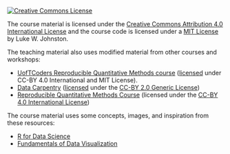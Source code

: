 
<a rel="license" href="http://creativecommons.org/licenses/by/4.0/"><img alt="Creative Commons License" style="border-width:0" src="https://i.creativecommons.org/l/by/4.0/88x31.png" /></a>

The course material is licensed under the
[Creative Commons Attribution 4.0 International License](https://creativecommons.org/licenses/by/4.0/)
and the course code is licensed under a [MIT License](https://gitlab.com/lwjohnst/dda-rcourse) by Luke W. Johnston.

The teaching material also uses modified material from other courses and
workshops:

- [UofTCoders Reproducible Quantitative Methods course](https://uoftcoders.github.io/rcourse/)
([licensed](https://uoftcoders.github.io/rcourse/LICENSE.html) under CC-BY 4.0 International and MIT License).
- [Data Carpentry](http://datacarpentry.org) ([licensed](https://datacarpentry.org/lessons/) under the
[CC-BY 2.0 Generic License](https://creativecommons.org/licenses/by/2.0/))
- [Reproducible Quantitative Methods Course](https://cbahlai.github.io/rqm-template/)
(licensed under the [CC-BY 4.0 International License](https://creativecommons.org/licenses/by/4.0/))

The course material uses some concepts, images, and inspiration from these resources:

- [R for Data Science](http://r4ds.had.co.nz/)
- [Fundamentals of Data Visualization](https://serialmentor.com/dataviz/)
